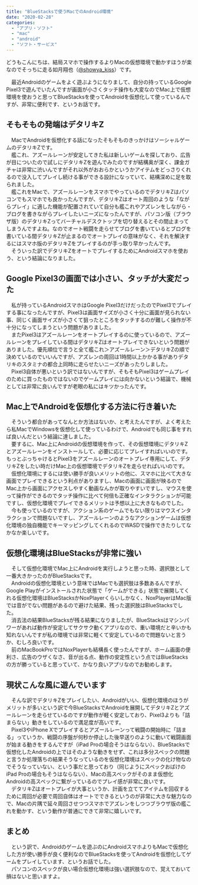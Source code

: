 ```yaml
---
title: "BlueStacksで使うMacでのAndroid環境"
date: "2020-02-28"
categories: 
  - "アプリ・ソフト"
  - "mac"
  - "android"
  - "ソフト・サービス"
---
```


どうもこんにちは、結局スマホで操作するよりMacの仮想環境で動かすほうが楽なのでそっちに走る如月翔也（[@showya\_kiss](http://twitter.com/showya_kiss)）です。  
  
　最近Androidのゲームをよく遊ぶようになりまして、自分の持っているGoogle Pixel3で遊んでいたんですが画面が小さくタッチ操作も大変なのでMac上で仮想環境を使おうと思ってBlueStacksを使ってAndroidを仮想化して使っているんですが、非常に便利です、というお話です。  

## そもそもの発端はデタリキZ

　MacでAndroidを仮想化する話になったそもそものきっかけはソーシャルゲームのデタリキZです。  
　艦これ、アズールレーンが安定してきた私は新しいゲームを探しており、広告が目についたので試しにデタリキZを遊んでみたのですが結構奥が深く、課金ガチャは非常に渋いんですがそれ以外がおおらかというかアイテムをどっさりくれるので没入してプレイし続ける事ができる設計になっていて、結構深めに足を取られました。  
　艦これをMacで、アズールレーンをスマホでやっているのでデタリキZはパソコンでもスマホでも良かったんですが、デタリキZはオート周回のような「ながらプレイ」に適した機能が配置されていて自分も艦これやアズレンをしながら・ブログを書きながらプレイしたいニーズになったんですが、パソコン版（ブラウザ版）のデタリキZってバーチャルデスクトップを切り替えるとその間止まってしまうんですよね。なのでオート戦闘を走らせてブログを書いているとブログを書いている間デタリキZが止まるのでオートプレイの意味がなく、それを解決するにはスマホ版のデタリキZをプレイするのが手っ取り早かったんです。  
　そういった訳でデタリキZをオートでプレイするためにAndroidスマホを使おう、という結論になりました。  

## Google Pixel3の画面では小さい、タッチが大変だった

　私が持っているAndroidスマホはGoogle Pixel3だけだったのでPixel3でプレイする事になったんですが、Pixel3は画面サイズが小さく十分に画面が見られない事、同じく画面サイズが小さくて狙ったところをタッチするのが難しく操作が不十分になってしまうという問題がありました。  
　またPixel3はアズールレーンをオートプレイするのに使っているので、アズールレーンをプレイしている間はデタリキZはオートプレイできないという問題がありました。優先順位で言うと全て艦これ＞アズールレーン＞デタリキZの順で決めているのでいいんですが、アズレンの周回は1時間以上かかる事がありデタリキのスタミナの都合上同時に走らせたいニーズがあったりしました。  
　Pixel3自体が悪いという訳ではないんですが、そもそもPixel3はゲームプレイのために買ったものではないのでゲームプレイには向かないという結論で、機械としては非常に良いんですが老眼の私にはキツかったんです。  

## Mac上でAndroidを仮想化する方法に行き着いた

　そういう都合があってなんとか方法はないか、と考えたんですが、よく考えたら私MacでWindowsを仮想化して使っているわけで、Androidでも同じ事をすれば良いんだという結論に達しました。  
　要するに、Mac上にAndroidの仮想環境を作って、その仮想環境にデタリキZとアズールレーンをインストールして、必要に応じてプレイすればいいのです。もっとぶっちゃけるとPixel3をアズールレーンのオートプレイ専用にして、デタリキZをしたい時だけMac上の仮想環境でデタリキZを走らせればいいのです。  
　仮想化環境にするには使い勝手が良いメリットの他に、スマホに比べて大きな画面でプレイできるという利点がありますし、Macの画面に画面が映るのでMac上から画面にアクセスしやすく動画なんかが取りやすいですし、マウスを使って操作ができるのでタッチ操作に比べて何倍も正確なインタラクションが可能ですし、仮想化環境でプレイできるメリットは予想以上に大きなものでした。  
　今も使っているのですが、アクション系のゲームでもない限りはマウスインタラクションで問題ないですし、アズールレーンのようなアクションゲームは仮想化環境の独自機能でキーマッピングしてくれるのでWASDで操作できたりしてなかなか楽しいです。  

## 仮想化環境はBlueStacksが非常に強い

　そして仮想化環境でMac上にAndroidを実行しようと思った時、選択肢として一番大きかったのがBlueStacksです。  
　Androidの仮想化環境という意味ではMacでも選択肢は多数あるんですが、Google Playがインストールされた状態で「ゲームができる」状態で展開してくれる仮想化環境はBlueStacksかNoxPlayerくらいしかなく、NoxPlayerはMac版では音がでない問題があるので避けた結果、残った選択肢はBlueStacksでした。  
　消去法の結果BlueStacksが残る結果になりましたが、BlueStacksはマシンパワーがあれば動作が安定してサクサク動くアプリなので、重い環境だと辛いかも知れないんですが私の環境では非常に軽くて安定しているので問題ないと言うか、むしろ良いです。  
　前のMacBookProではNoxPlayerも結構長く使ったんですが、ホーム画面の便利さ、広告のウザくなさ、音が出る点、動作の安定性という点ではBlueStacksの方が勝っていると思っていて、かなり良いアプリなのでお勧めします。  

## 現状こんな風に遊んでいます

　そんな訳でデタリキZをプレイしたい、Androidがいい、仮想化環境のほうがメリットが多いという訳で今BlueStacksでAndroidを展開してデタリキZとアズールレーンを走らせているのですが動作が軽く安定しており、Pixel3よりも「詰まらない」動きをしているので満足度が高いです。  
　Pixel3やiPhone Xでプレイするとアズールレーンって戦闘の開始時に「詰まる」っていうか、戦闘の序盤が何秒か停止した後早送りのように動いて戦闘画面が始まる動きをするんですが（iPad Proの場合そうはならない）、BlueStacksで仮想化したAndroidの上ではそのような動きをせず、これは多分スペックの問題と言うか処理落ちの結果そうなっているのを仮想化環境はスペックの化け物なのでそうなっていない、という事だと思っており（同じようにスペックおばけのiPad Proの場合もそうはならない）、Macの高スペックがそのまま仮想化Androidの高スペックに繋がっているのでプレイ感が非常に良いです。  
　デタリキZはオートプレイが大事というか、計画を立ててアイテムを回収するために周回が必要で周回自体はオートでできるというのが非常に大きな魅力なので、Macの片隅で延々周回させつつスマホでアズレンをしつつブラウザ版の艦これを動かす、という動作が普通にできて非常に嬉しいです。  

## まとめ

　という訳で、Androidのゲームを遊ぶのにAndroidスマホよりもMacで仮想化した方が使い勝手が良く便利なのでBlueStacksを使ってAndroidを仮想化してゲームをプレイしています、というお話でした。  
　パソコンのスペックが良い場合仮想化環境は強い選択肢なので、覚えておいて損はないと思いますよ。
